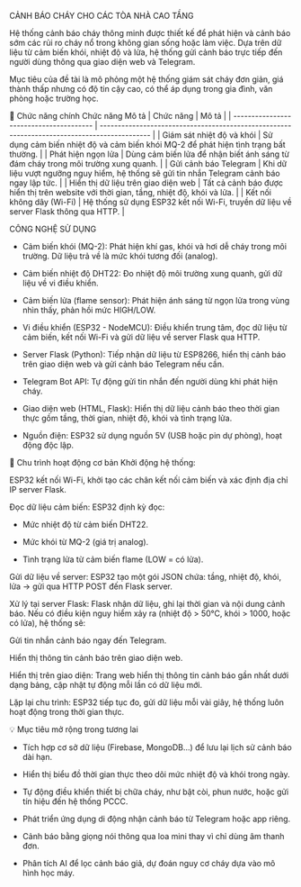 CẢNH BÁO CHÁY CHO CÁC TÒA NHÀ CAO TẦNG

Hệ thống cảnh báo cháy thông minh được thiết kế để phát hiện và cảnh báo sớm các rủi ro cháy nổ trong không gian sống hoặc làm việc. Dựa trên dữ liệu từ cảm biến khói, nhiệt độ và lửa, hệ thống gửi cảnh báo trực tiếp đến người dùng thông qua giao diện web và Telegram.

Mục tiêu của đề tài là mô phỏng một hệ thống giám sát cháy đơn giản, giá thành thấp nhưng có độ tin cậy cao, có thể áp dụng trong gia đình, văn phòng hoặc trường học.

🧠 Chức năng chính
Chức năng	Mô tả
| Chức năng                               | Mô tả                                                                                        |
| --------------------------------------- | -------------------------------------------------------------------------------------------- |
|  Giám sát nhiệt độ và khói              | Sử dụng cảm biến nhiệt độ và cảm biến khói MQ-2 để phát hiện tình trạng bất thường.          |
|  Phát hiện ngọn lửa                     | Dùng cảm biến lửa để nhận biết ánh sáng từ đám cháy trong môi trường xung quanh.             |
|  Gửi cảnh báo Telegram                  | Khi dữ liệu vượt ngưỡng nguy hiểm, hệ thống sẽ gửi tin nhắn Telegram cảnh báo ngay lập tức.  |
|  Hiển thị dữ liệu trên giao diện web    | Tất cả cảnh báo được hiển thị trên website với thời gian, tầng, nhiệt độ, khói và lửa.       |
|  Kết nối không dây (Wi-Fi)              | Hệ thống sử dụng ESP32 kết nối Wi-Fi, truyền dữ liệu về server Flask thông qua HTTP.         |

CÔNG NGHỆ SỬ DỤNG

- Cảm biến khói (MQ-2): Phát hiện khí gas, khói và hơi dễ cháy trong môi trường. Dữ liệu trả về là mức khói tương đối (analog).

- Cảm biến nhiệt độ DHT22: Đo nhiệt độ môi trường xung quanh, gửi dữ liệu về vi điều khiển.

- Cảm biến lửa (flame sensor): Phát hiện ánh sáng từ ngọn lửa trong vùng nhìn thấy, phản hồi mức HIGH/LOW.

- Vi điều khiển (ESP32 - NodeMCU): Điều khiển trung tâm, đọc dữ liệu từ cảm biến, kết nối Wi-Fi và gửi dữ liệu về server Flask qua HTTP.

- Server Flask (Python): Tiếp nhận dữ liệu từ ESP8266, hiển thị cảnh báo trên giao diện web và gửi cảnh báo Telegram nếu cần.

- Telegram Bot API: Tự động gửi tin nhắn đến người dùng khi phát hiện cháy.

- Giao diện web (HTML, Flask): Hiển thị dữ liệu cảnh báo theo thời gian thực gồm tầng, thời gian, nhiệt độ, khói và tình trạng lửa.

- Nguồn điện: ESP32 sử dụng nguồn 5V (USB hoặc pin dự phòng), hoạt động độc lập.


🔁 Chu trình hoạt động cơ bản
Khởi động hệ thống:

ESP32 kết nối Wi-Fi, khởi tạo các chân kết nối cảm biến và xác định địa chỉ IP server Flask.

Đọc dữ liệu cảm biến:
ESP32 định kỳ đọc:

- Mức nhiệt độ từ cảm biến DHT22.

- Mức khói từ MQ-2 (giá trị analog).

- Tình trạng lửa từ cảm biến flame (LOW = có lửa).

Gửi dữ liệu về server:
ESP32 tạo một gói JSON chứa: tầng, nhiệt độ, khói, lửa → gửi qua HTTP POST đến Flask server.

Xử lý tại server Flask:
Flask nhận dữ liệu, ghi lại thời gian và nội dung cảnh báo. Nếu có điều kiện nguy hiểm xảy ra (nhiệt độ > 50°C, khói > 1000, hoặc có lửa), hệ thống sẽ:

Gửi tin nhắn cảnh báo ngay đến Telegram.

Hiển thị thông tin cảnh báo trên giao diện web.

Hiển thị trên giao diện:
Trang web hiển thị thông tin cảnh báo gần nhất dưới dạng bảng, cập nhật tự động mỗi lần có dữ liệu mới.

Lặp lại chu trình:
ESP32 tiếp tục đo, gửi dữ liệu mỗi vài giây, hệ thống luôn hoạt động trong thời gian thực.

💡 Mục tiêu mở rộng trong tương lai
- Tích hợp cơ sở dữ liệu (Firebase, MongoDB...) để lưu lại lịch sử cảnh báo dài hạn.

- Hiển thị biểu đồ thời gian thực theo dõi mức nhiệt độ và khói trong ngày.

- Tự động điều khiển thiết bị chữa cháy, như bật còi, phun nước, hoặc gửi tín hiệu đến hệ thống PCCC.

- Phát triển ứng dụng di động nhận cảnh báo từ Telegram hoặc app riêng.

- Cảnh báo bằng giọng nói thông qua loa mini thay vì chỉ dùng âm thanh đơn.

- Phân tích AI để lọc cảnh báo giả, dự đoán nguy cơ cháy dựa vào mô hình học máy.
